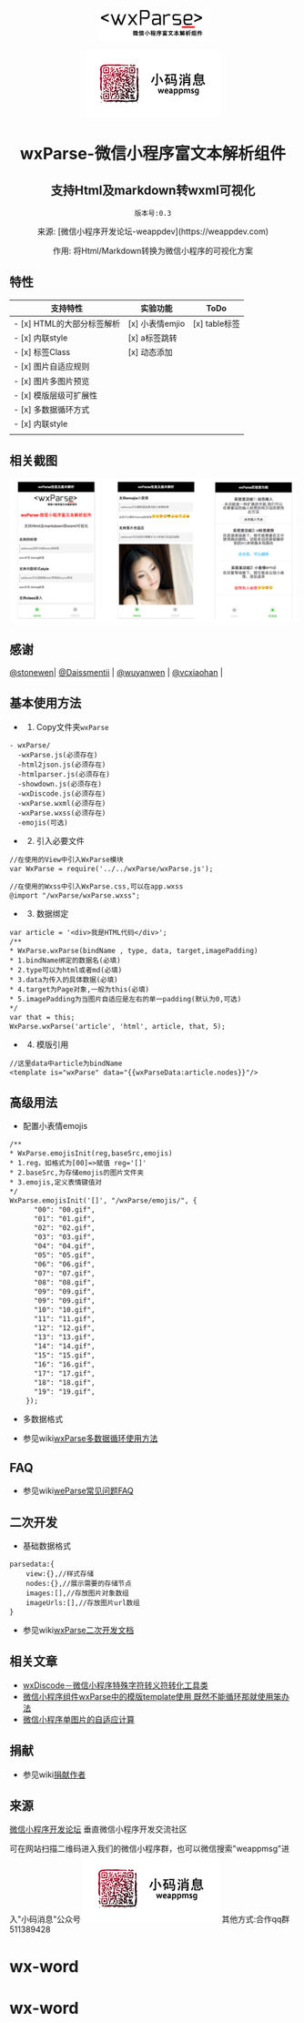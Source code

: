 
<p align="center"><a href="https://github.com/icindy/wxParse" target="_blank"><img src="screenshoot/wxParse_logo.jpg"></a></p>
<p align="center"><a href="https://github.com/icindy/wxParse" target="_blank"><img src="screenshoot/weappmsg_qr.jpg"></a></p>
<h1 align="center" style="margin-bottom: 20px;">wxParse-微信小程序富文本解析组件</h1>
<h2 align="center">支持Html及markdown转wxml可视化</h2>
<p align="center"><code>版本号:0.3</code></p>
<p align="center">来源: [微信小程序开发论坛-weappdev](https://weappdev.com)</p>
<p align="center">作用: 将Html/Markdown转换为微信小程序的可视化方案</p>


## 特性


| 支持特性        | 实验功能           | ToDo  |
| ------------- |-------------| -----|
| - [x] HTML的大部分标签解析 | [x] 小表情emjio | [x] table标签 |
| - [x] 内联style          | [x] a标签跳转   |               |
| - [x] 标签Class          | [x] 动态添加    |               |
| - [x] 图片自适应规则       |               |                |
| - [x] 图片多图片预览      |                |               |
| - [x] 模版层级可扩展性    |                |               |
| - [x] 多数据循环方式      |                |  |
| - [x] 内联style         |                |   |
|         |                |   |

## 相关截图

![相关截图](screenshoot/screen.jpg)

## 感谢

[@stonewen](https://github.com/stonewen)| [@Daissmentii](https://github.com/Daissmentii)        | [@wuyanwen](https://github.com/wuyanwen)           | [@vcxiaohan](https://github.com/vcxiaohan)  |

## 基本使用方法

* 1. Copy文件夹`wxParse`
```
- wxParse/
  -wxParse.js(必须存在)
  -html2json.js(必须存在)
  -htmlparser.js(必须存在)
  -showdown.js(必须存在)
  -wxDiscode.js(必须存在)
  -wxParse.wxml(必须存在)
  -wxParse.wxss(必须存在)
  -emojis(可选)
```

* 2. 引入必要文件

```
//在使用的View中引入WxParse模块
var WxParse = require('../../wxParse/wxParse.js');
```

```
//在使用的Wxss中引入WxParse.css,可以在app.wxss
@import "/wxParse/wxParse.wxss";
```

* 3. 数据绑定
```
var article = '<div>我是HTML代码</div>';
/**
* WxParse.wxParse(bindName , type, data, target,imagePadding)
* 1.bindName绑定的数据名(必填)
* 2.type可以为html或者md(必填)
* 3.data为传入的具体数据(必填)
* 4.target为Page对象,一般为this(必填)
* 5.imagePadding为当图片自适应是左右的单一padding(默认为0,可选)
*/
var that = this;
WxParse.wxParse('article', 'html', article, that, 5);
```

* 4. 模版引用
```
//这里data中article为bindName
<template is="wxParse" data="{{wxParseData:article.nodes}}"/>
```

## 高级用法

* 配置小表情emojis
```
/**
* WxParse.emojisInit(reg,baseSrc,emojis)
* 1.reg，如格式为[00]=>赋值 reg='[]'
* 2.baseSrc,为存储emojis的图片文件夹
* 3.emojis,定义表情键值对
*/
WxParse.emojisInit('[]', "/wxParse/emojis/", {
      "00": "00.gif",
      "01": "01.gif",
      "02": "02.gif",
      "03": "03.gif",
      "04": "04.gif",
      "05": "05.gif",
      "06": "06.gif",
      "07": "07.gif",
      "08": "08.gif",
      "09": "09.gif",
      "09": "09.gif",
      "10": "10.gif",
      "11": "11.gif",
      "12": "12.gif",
      "13": "13.gif",
      "14": "14.gif",
      "15": "15.gif",
      "16": "16.gif",
      "17": "17.gif",
      "18": "18.gif",
      "19": "19.gif",
    });
```

* 多数据格式
 + 参见wiki[wxParse多数据循环使用方法](https://github.com/icindy/wxParse/wiki/wxParse%E5%A4%9A%E6%95%B0%E6%8D%AE%E5%BE%AA%E7%8E%AF%E4%BD%BF%E7%94%A8%E6%96%B9%E6%B3%95)

## FAQ

* 参见wiki[weParse常见问题FAQ](https://github.com/icindy/wxParse/wiki/wxParse%E5%B8%B8%E8%A7%81%E9%97%AE%E9%A2%98FAQ)

## 二次开发

* 基础数据格式

```
parsedata:{
    view:{},//样式存储
    nodes:{},//展示需要的存储节点
    images:[],//存放图片对象数组
    imageUrls:[],//存放图片url数组
}

```

* 参见wiki[wxParse二次开发文档](https://github.com/icindy/wxParse/wiki/wxParse%E4%BA%8C%E6%AC%A1%E5%BC%80%E5%8F%91%E6%96%87%E6%A1%A3)

## 相关文章

* [wxDiscode－微信小程序特殊字符转义符转化工具类](http://weappdev.com/t/wxdiscode/203)
* [微信小程序组件wxParse中的模版template使用 既然不能循环那就使用笨办法](http://weappdev.com/t/wxparse-template/192)
* [微信小程序单图片的自适应计算](https://weappdev.com/t/topic/301)


## 捐献

* 参见wiki[捐献作者](https://github.com/icindy/wxParse/wiki/%E6%8D%90%E7%8C%AE%E4%BD%9C%E8%80%85)

## 来源
[微信小程序开发论坛](http://weappdev.com)
垂直微信小程序开发交流社区

可在网站扫描二维码进入我们的微信小程序群，也可以微信搜索"weappmsg"进入"小码消息"公众号
![小码消息-weappmsg](screenshoot/weappmsg_qr.jpg)
其他方式:合作qq群511389428


# wx-word
# wx-word
